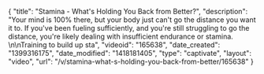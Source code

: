 {
    "title": "Stamina - What's Holding You Back from Better?",
    "description": "Your mind is 100% there, but your body just can't go the distance you want it to. If you've been fueling sufficiently, and you're still struggling to go the distance, you're likely dealing with insufficient endurance or stamina. \n\nTraining to build up sta",
    "videoid": "165638",
    "date_created": "1399316175",
    "date_modified": "1418181405",
    "type": "captivate",
    "layout": "video",
    "url": "\/v\/stamina-what-s-holding-you-back-from-better\/165638"
}